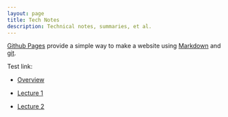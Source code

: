 ```yaml
---
layout: page
title: Tech Notes
description: Technical notes, summaries, et al.
---
```


[Github Pages](https://pages.github.com) provide a simple way to make a
website using
[Markdown](https://daringfireball.net/projects/markdown/) and
[git](https://git-scm.com).

Test link:

- [Overview](pages/overview.html)

- [Lecture 1](pages/lecture1_notes.html)

- [Lecture 2](pages/lecture2_notes.html)
